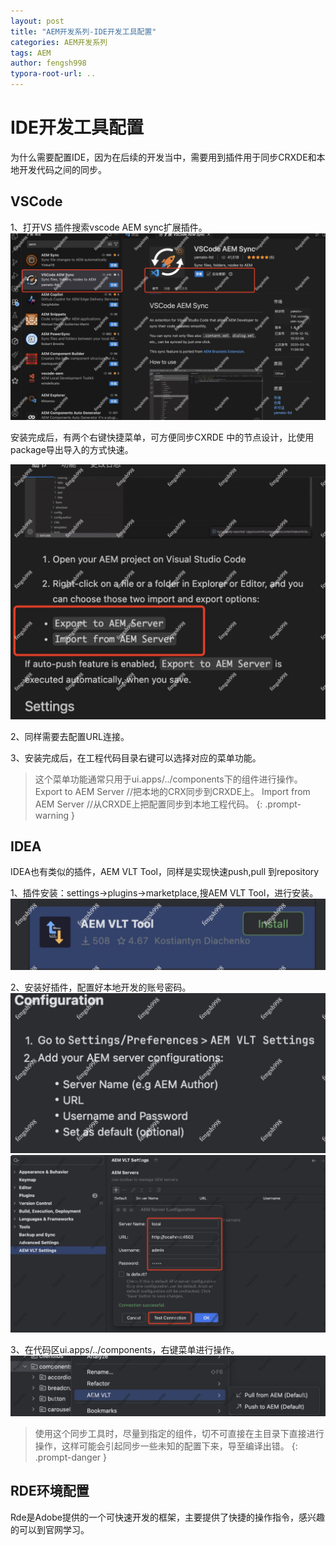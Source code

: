 ```yaml
---
layout: post
title: "AEM开发系列-IDE开发工具配置"
categories: AEM开发系列
tags: AEM
author: fengsh998
typora-root-url: ..
---
```


# IDE开发工具配置

为什么需要配置IDE，因为在后续的开发当中，需要用到插件用于同步CRXDE和本地开发代码之间的同步。

## VSCode
1、打开VS 插件搜索vscode AEM sync扩展插件。
![img](/assets/articles/aem/IDEConfig/vscode.jpg)

安装完成后，有两个右键快捷菜单，可方便同步CXRDE 中的节点设计，比使用package导出导入的方式快速。

![img](/assets/articles/aem/IDEConfig/vstools.jpg)

2、同样需要去配置URL连接。

3、安装完成后，在工程代码目录右键可以选择对应的菜单功能。

> 这个菜单功能通常只用于ui.apps/../components下的组件进行操作。
Export to AEM Server //把本地的CRX同步到CRXDE上。
Import from AEM Server //从CRXDE上把配置同步到本地工程代码。
{: .prompt-warning }

## IDEA

IDEA也有类似的插件，AEM VLT Tool，同样是实现快速push,pull 到repository

1、插件安装：settings->plugins->marketplace,搜AEM VLT Tool，进行安装。
![img](/assets/articles/aem/IDEConfig/ideainstall.jpg)

2、安装好插件，配置好本地开发的账号密码。
![img](/assets/articles/aem/IDEConfig/ideas.jpg)
![img](/assets/articles/aem/IDEConfig/ideacfg.jpg)

3、在代码区ui.apps/../components，右键菜单进行操作。
![img](/assets/articles/aem/IDEConfig/ideasync.jpg)

> 使用这个同步工具时，尽量到指定的组件，切不可直接在主目录下直接进行操作，这样可能会引起同步一些未知的配置下来，导至编译出错。
{: .prompt-danger }

## RDE环境配置
Rde是Adobe提供的一个可快速开发的框架，主要提供了快捷的操作指令，感兴趣的可以到官网学习。

